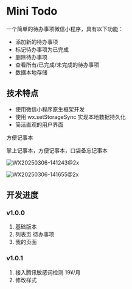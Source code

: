 # Mini Todo

一个简单的待办事项微信小程序，具有以下功能：
- 添加新的待办事项
- 标记待办事项为已完成
- 删除待办事项
- 查看所有/已完成/未完成的待办事项
- 数据本地存储

## 技术特点
- 使用微信小程序原生框架开发
- 使用 wx.setStorageSync 实现本地数据持久化
- 简洁直观的用户界面



方便记事本

掌上记事本，方便记事本，口袋备忘记事本

![WX20250306-141243@2x](https://javapub-common-oss.oss-cn-beijing.aliyuncs.com/javapub/202503061413708.png)

![WX20250306-141655@2x](https://javapub-common-oss.oss-cn-beijing.aliyuncs.com/javapub/202503061417681.png)

## 开发进度

### v1.0.0

1. 基础版本
2. 列表页 待办事项
3. 我的页面

### v1.0.1

1. 接入腾讯敏感词检测 19¥/月
2. 修改样式


